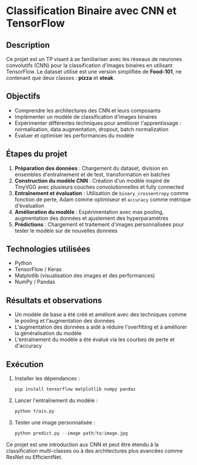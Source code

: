 # Classification Binaire avec CNN et TensorFlow

## Description
Ce projet est un TP visant à se familiariser avec les réseaux de neurones convolutifs (CNN) pour la classification d'images binaires en utilisant TensorFlow. Le dataset utilisé est une version simplifiée de **Food-101**, ne contenant que deux classes : **pizza** et **steak**.

## Objectifs
- Comprendre les architectures des CNN et leurs composants
- Implémenter un modèle de classification d'images binaires
- Expérimenter différentes techniques pour améliorer l'apprentissage : normalisation, data augmentation, dropout, batch normalization
- Évaluer et optimiser les performances du modèle

## Étapes du projet
1. **Préparation des données** : Chargement du dataset, division en ensembles d'entraînement et de test, transformation en batches
2. **Construction du modèle CNN** : Création d'un modèle inspiré de TinyVGG avec plusieurs couches convolutionnelles et fully connected
3. **Entraînement et évaluation** : Utilisation de `binary_crossentropy` comme fonction de perte, Adam comme optimiseur et `accuracy` comme métrique d'évaluation
4. **Amélioration du modèle** : Expérimentation avec max pooling, augmentation des données et ajustement des hyperparamètres
5. **Prédictions** : Chargement et traitement d'images personnalisées pour tester le modèle sur de nouvelles données

## Technologies utilisées
- Python
- TensorFlow / Keras
- Matplotlib (visualisation des images et des performances)
- NumPy / Pandas

## Résultats et observations
- Un modèle de base a été créé et amélioré avec des techniques comme le pooling et l'augmentation des données
- L'augmentation des données a aidé à réduire l'overfitting et à améliorer la généralisation du modèle
- L'entraînement du modèle a été évalué via les courbes de perte et d'accuracy

## Exécution
1. Installer les dépendances :
   ```bash
   pip install tensorflow matplotlib numpy pandas
   ```
2. Lancer l'entraînement du modèle :
   ```python
   python train.py
   ```
3. Tester une image personnalisée :
   ```python
   python predict.py --image path/to/image.jpg
   ```
 

Ce projet est une introduction aux CNN et peut être étendu à la classification multi-classes ou à des architectures plus avancées comme ResNet ou EfficientNet.

